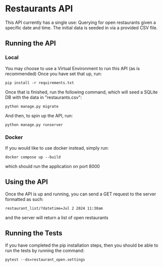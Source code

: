 # Restaurants API

This API currently has a single use: Querying for open restaurants given a specific date and time. The initial data is seeded in via a provided CSV file.

## Running the API

### Local
You may choose to use a Virtual Environment to run this API (as is recommended)
Once you have set that up, run:

``pip install -r requirements.txt``

Once that is finished, run the following command, which will seed a SQLite DB with the data in "restaurants.csv":

``python manage.py migrate``

And then, to spin up the API, run:

``python manage.py runserver``

### Docker
If you would like to use docker instead, simply run:

`docker compose up --build`

which should run the application on port 8000

## Using the API
Once the API is up and running, you can send a GET request to the server formatted as such:

``restaurant_list/?datetime=Jul 2 2024 11:30am``

and the server will return a list of open restaurants

## Running the Tests

If you have completed the pip installation steps, then you should be able to run the tests by running the command:

``pytest --ds=restaurant_open.settings``
